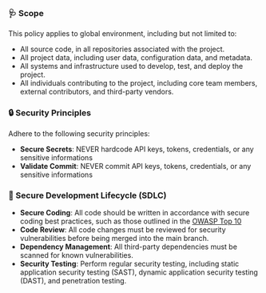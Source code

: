 ### 🩺 Scope

This policy applies to global environment, including but not limited to:

- All source code, in all repositories associated with the project.
- All project data, including user data, configuration data, and metadata.
- All systems and infrastructure used to develop, test, and deploy the project.
- All individuals contributing to the project, including core team members, external contributors, and third-party vendors.

### 🔒️ Security Principles

Adhere to the following security principles:

- **Secure Secrets**: NEVER hardcode API keys, tokens, credentials, or any sensitive informations
- **Validate Commit**: NEVER commit API keys, tokens, credentials, or any sensitive informations

### 🔐 Secure Development Lifecycle (SDLC)

- **Secure Coding**: All code should be written in accordance with secure coding best practices, such as those outlined in the [OWASP Top 10](https://owasp.org/www-project-top-ten/)
- **Code Review**: All code changes must be reviewed for security vulnerabilities before being merged into the main branch.
- **Dependency Management**: All third-party dependencies must be scanned for known vulnerabilities.
- **Security Testing**: Perform regular security testing, including static application security testing (SAST), dynamic application security testing (DAST), and penetration testing.
